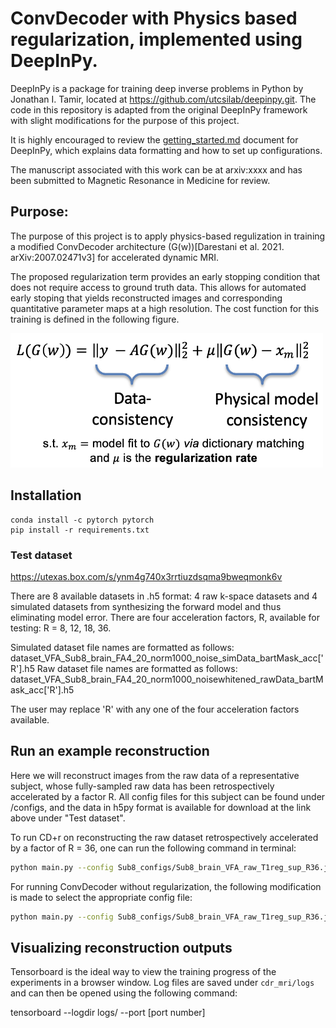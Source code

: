# ConvDecoder with Physics based regularization, implemented using DeepInPy.
DeepInPy is a package for training deep inverse problems in Python by Jonathan I. Tamir, located at https://github.com/utcsilab/deepinpy.git. The code in this repository is adapted from the original DeepInPy framework with slight modifications for the purpose of this project. 

It is highly encouraged to review the [getting_started.md](https://github.com/utcsilab/deepinpy/blob/master/docs/getting_started.md) document for DeepInPy, which explains data formatting and how to set up configurations. 

The manuscript associated with this work can be at arxiv:xxxx and has been submitted to Magnetic Resonance in Medicine for review. 


## Purpose:
The purpose of this project is to apply physics-based regulization in training a modified ConvDecoder architecture (G(w))[Darestani et al. 2021. arXiv:2007.02471v3] for accelerated dynamic MRI. 

The proposed regularization term provides an early stopping condition that does not require access to ground truth data. This allows for automated early stoping that yields reconstructed images and corresponding quantitative parameter maps at a high resolution. The cost function for this training is defined in the following figure.

<img src="docs/images/costfunction.png" width="500">

## Installation

```
conda install -c pytorch pytorch 
pip install -r requirements.txt
```


### Test dataset
https://utexas.box.com/s/ynm4g740x3rrtiuzdsqma9bweqmonk6v

There are 8 available datasets in .h5 format: 4 raw k-space datasets and 4 simulated datasets from synthesizing the forward model and thus eliminating model error. There are four acceleration factors, R, available for testing: R = 8, 12, 18, 36. 

Simulated dataset file names are formatted as follows: dataset_VFA_Sub8_brain_FA4_20_norm1000_noise_simData_bartMask_acc['R'].h5
Raw dataset file names are formatted as follows:       dataset_VFA_Sub8_brain_FA4_20_norm1000_noisewhitened_rawData_bartMask_acc['R'].h5

The user may replace 'R' with any one of the four acceleration factors available.

## Run an example reconstruction


Here we will reconstruct images from the raw data of a representative subject, whose fully-sampled raw data has been retrospectively accelerated by a factor R. All config files for this subject can be found under /configs, and the data in h5py format is available for download at the link above under "Test dataset".

To run CD+r on reconstructing the raw dataset retrospectively accelerated by a factor of R = 36, one can run the following command in terminal:

```bash
python main.py --config Sub8_configs/Sub8_brain_VFA_raw_T1reg_sup_R36.json
```

For running ConvDecoder without regularization, the following modification is made to select the appropriate config file:
```bash
python main.py --config Sub8_configs/Sub8_brain_VFA_raw_T1reg_sup_R36.json
```

## Visualizing reconstruction outputs

Tensorboard is the ideal way to view the training progress of the experiments in a browser window. Log files are saved under `cdr_mri/logs`
and can then be opened using the following command:

tensorboard --logdir logs/ --port [port number]


